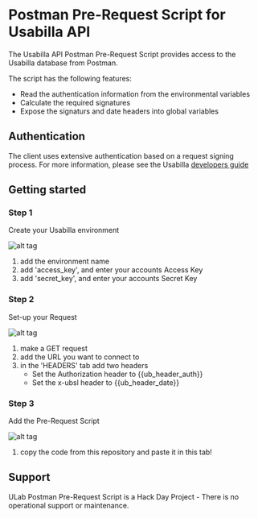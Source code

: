 # Postman Pre-Request Script for Usabilla API

The Usabilla API Postman Pre-Request Script provides access to the Usabilla database from Postman.

The script has the following features:
* Read the authentication information from the environmental variables
* Calculate the required signatures
* Expose the signaturs and date headers into global variables

## Authentication

The client uses extensive authentication based on a request signing process. For more information,
please see the Usabilla [developers guide](http://developers.usabilla.com)

## Getting started

### Step 1

Create your Usabilla environment

![alt tag](https://raw.githubusercontent.com/ulabcool/api-postman/master/readme-1.png)

1. add the environment name
2. add 'access_key', and enter your accounts Access Key
3. add 'secret_key', and enter your accounts Secret Key

### Step 2

Set-up your Request

![alt tag](https://raw.githubusercontent.com/ulabcool/api-postman/master/readme-2.png)

1. make a GET request
2. add the URL you want to connect to
3. in the 'HEADERS' tab add two headers
   * Set the Authorization header to {{ub_header_auth}}
   * Set the x-ubsl header to {{ub_header_date}}

### Step 3

Add the Pre-Request Script

![alt tag](https://raw.githubusercontent.com/ulabcool/api-postman/master/readme-3.png)

1. copy the code from this repository and paste it in this tab!

## Support

ULab Postman Pre-Request Script is a Hack Day Project - There is no operational support or maintenance.